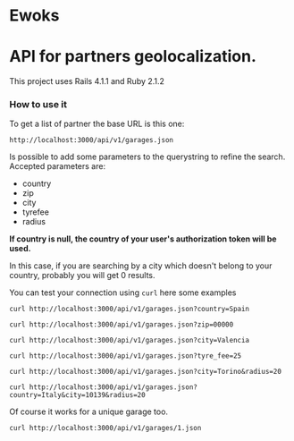 Ewoks
=====

# API for partners geolocalization.

This project uses Rails 4.1.1 and Ruby 2.1.2

### How to use it

To get a list of partner the base URL is this one:

`http://localhost:3000/api/v1/garages.json`

Is possible to add some parameters to the querystring to refine the search.
Accepted parameters are:

- country
- zip
- city
- tyrefee
- radius

__If country is null, the country of your user's authorization token will be used.__

In this case, if you are searching by a city which doesn't belong to your country, probably you will get 0 results.

You can test your connection using `curl` here some examples

`curl http://localhost:3000/api/v1/garages.json?country=Spain`

`curl http://localhost:3000/api/v1/garages.json?zip=00000`

`curl http://localhost:3000/api/v1/garages.json?city=Valencia`

`curl http://localhost:3000/api/v1/garages.json?tyre_fee=25`

`curl http://localhost:3000/api/v1/garages.json?city=Torino&radius=20`

`curl http://localhost:3000/api/v1/garages.json?country=Italy&city=10139&radius=20`

Of course it works for a unique garage too.

`curl http://localhost:3000/api/v1/garages/1.json`